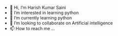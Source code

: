 - 👋 Hi, I’m Harish Kumar Saini
- 👀 I’m interested in learning python
- 🌱 I’m currently learning python
- 💞️ I’m looking to collaborate on Artificial intelligence
- 📫 How to reach me ...

<!---
hharish25/hharish25 is a ✨ special ✨ repository because its `README.md` (this file) appears on your GitHub profile.
You can click the Preview link to take a look at your changes.
--->
